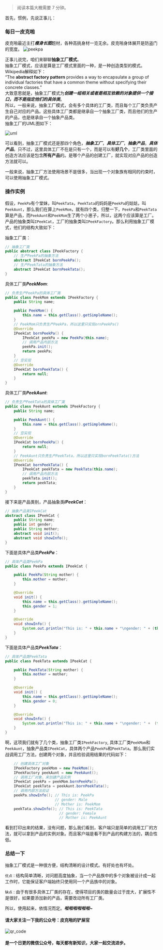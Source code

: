 > 阅读本篇大概需要 7 分钟。  

首先，惯例，先说正事儿：
### 每日一皮克啪
皮克啪最近主打***瘦身长图***题材，各种高挑身材一览无余。皮克啪身体展开是防盗门的宽度。
![peekpa](https://github.com/SwyftG/DesignPatternExample/blob/dev/src/DP_05_AbstractFactoryPattern/img/05_peekpa.jpeg)

正事儿说完，咱们来聊聊**抽象工厂模式**。  
抽象工厂模式，应该是算是工厂模式里面的一种，是一种创造类型的模式。Wikipedia解释如下：  
“The **abstract factory pattern** provides a way to encapsulate a group of individual factories that have a common theme without specifying their concrete classes.”  
大致意思就是，抽象工厂模式为***创建一组相关或者是相互依赖的对象提供一个接口，而不是指定他们的具体类***。  
所以，一般来说，抽象工厂模式，会有多个具体的工厂类，而且每个工厂类负责产生自己对应的产品。这些具体工厂类都是继承自一个抽象工厂类，而且他们的生产的产品，也是继承自一个抽象产品类。  
抽象工厂的UML图如下：
  
![uml](https://github.com/SwyftG/DesignPatternExample/blob/dev/src/DP_05_AbstractFactoryPattern/img/abstract_factory_pattern.jpg)

可以看到，抽象工厂模式还是那四个角色，***抽象工厂***，***具体工厂***，***抽象产品***，***具体产品***。只不过，这里具体工厂不在是只有一个，而是可以有**好几个**，工厂类里面的创造方法应该是包含**所有产品**的。是哪个产品的创建工厂，就实现对应产品的创造方法就可以。

一般来说，抽象工厂方法使用场景不是很多，当出现一个对象族有相同的约束时，可以使用抽象工厂模式。

### 操作实例
假设，`PeekPa`有个堂妹，叫`PeekTata`，`PeekTata`的妈妈是`PeekPa`的姑姑，叫`PeekAunt`，那么我们在算上`PeekMom`，就有四个类，归整一下，`PeekPa`和`PeekTata`算是产品，而`PeekAunt`和`PeekMom`生了两个小崽子，所以，这两个应该算是工厂。产品的抽象类叫`IPeekCat`，工厂的抽象类叫`IPeekFactory`。那么利用抽象工厂模式，他们的结构大致如下：  

抽象工厂类：
```JAVA
// 抽象工厂类
public abstract class IPeekFactory {
    // 生产PeekPa的抽象方法
    abstract IPeekCat bornPeekPa();
    // 生产PeekTata的抽象方法
    abstract IPeekCat bornPeekTata();
}
```
具体工厂类***PeekMom***:
```JAVA
// 负责生产PeekPa的具体工厂类
public class PeekMom extends IPeekFactory {
    public String name;

    public PeekMom() {
        this.name = this.getClass().getSimpleName();
    }
    // PeekMom只负责生产PeekPa，所以这里只实现ornPeekPa()
    @Override
    IPeekCat bornPeekPa() {
        IPeekCat peekPa = new PeekPa(this.name);
        // 调用产品内部方法
        peekPa.init();
        return peekPa;
    }
    // 空实现
    @Override
    IPeekCat bornPeekTata() {
        return null;
    }
}
```
具体工厂类***PeekAunt***:
```JAVA
// 负责生产PeekTata的具体工厂类
public class PeekAunt extends IPeekFactory {
    public String name;

    public PeekAunt() {
        this.name = this.getClass().getSimpleName();
    }
    // 空实现
    @Override
    IPeekCat bornPeekPa() {
        return null;
    }
    // PeekAunt只负责生产PeekTata，所以这里只实现bornPeekTata()方法
    @Override
    IPeekCat bornPeekTata() {
        IPeekCat peekTata = new PeekTata(this.name);
        // 调用产品内部方法
        peekTata.init();
        return peekTata;
    }
}
```
接下来是产品类别，产品抽象类***IPeekCat***：
```JAVA
// 抽象产品类IPeekCat
abstract class IPeekCat {
    public String name;
    public int gender;
    public String mother;
    abstract void init();
    abstract void showInfo();
}
```
下面是具体产品类***PeekPa***：
```JAVA
// 具体产品类PeekPa
public class PeekPa extends IPeekCat {

    public PeekPa(String mother) {
        this.mother = mother;
    }

    @Override
    void init() {
        this.name = this.getClass().getSimpleName();
        this.gender = 1;
    }

    @Override
    void showInfo() {
        System.out.println("This is: " + this.name + "\ngender: " + (this.gender == 0 ? "Female" : "Male") + "\nMother is: " + this.mother);
    }
}

```
下面是具体产品类***PeekTata***：
```JAVA
// 具体产品类PeekTata
public class PeekTata extends IPeekCat {

    public PeekTata(String mother) {
        this.mother = mother;
    }

    @Override
    void init() {
        this.name = this.getClass().getSimpleName();
        this.gender = 0;
    }

    @Override
    void showInfo() {
        System.out.println("This is: " + this.name + "\ngender: " +  (this.gender == 0 ? "Female" : "Male") + "\nMother is: " + this.mother);
    }
}

```
啊，这项我们就有了几个类，抽象工厂类`IPeekFactory`, 具体工厂类`PeekMom`和`PeekAunt`，抽象产品类`IPeekCat`，具体两个产品`PeekPa`和`PeekTata`。那么我们实战调用工厂方法，创建两个对象，并且检验调用结果的代码如下：
```JAVA
    // 创建具体工厂对象
    IPeekFactory peekMom = new PeekMom();
    IPeekFactory peekAunt = new PeekAunt();
    // 调用工厂对象，来创建产品实例
    IPeekCat peekPa = peekMom.bornPeekPa();
    IPeekCat peekTata = peekAunt.bornPeekTata();
    // 调用内部方法验证
    peekPa.showInfo(); // This is: PeekPa
                       // gender: Male 
                       // Mother is: PeekMom
    peekTata.showInfo(); // This is: PeekTata
                         // gender: Female
                         // Mother is: PeekAunt
```
看到打印出来的结果，没有问题，那么我们看到，客户端只是简单的调用工厂的方法，就可以拿到产品的实例对象。而且客户端是看不到产品的构建方法的，耦合性低。
### 总结一下
抽象工厂模式是一种很方便，结构清晰的设计模式。有好处也有坏处。  

`优点：`结构简单清晰，对问题高度抽象，当一个产品族中的多个对象被设计成一起工作时，它能保证客户端始终只使用同一个产品族中的对象。  

`缺点：`由于有很多具体工厂类的存在，使得项目的类的数量会过于庞大，扩展性不是很好，如果要添加新的产品，需要改动所有工厂类。  

所以，使用起来，依情况而定。***啦啦啦啦啦啦~***

#### 请大家关注一下我的公众号：**皮克啪的铲屎官**
![qr_code](https://github.com/SwyftG/DesignPatternExample/blob/dev/src/img/qr_code.png)
#### 是一个日更的微信公众号，每天都有新知识，大家一起交流进步。